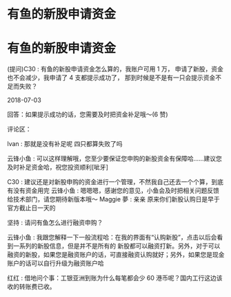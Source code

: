 # 有鱼的新股申请资金

# 有鱼的新股申请资金

(提问)C30 : 有鱼的新股申请资金怎么算的，我账户可用 1 万， 申请了新股，资金也不会减少，我申请了 4 支都提示成功了， 那到时候是不是有一只会提示资金不足而失败？

2018-07-03

回答：如果提示成功的话，您需要及时把资金补足哦～(6 赞)

评论区：

lvan : 那就是没有补足呢 四只都算失败了吗

云锋小鱼 : 可以这样理解哦，您至少要保证您申购的新股资金有保障哈……建议您及时补足资金哈，祝您投资顺利[呲牙]

C30 : 建议还是对新股申购的资金进行一个管理，不然我自己还去一个个算，到底有没有资金用完 云锋小鱼 : 嗯嗯嗯，感谢您的意见，小鱼会及时把相关问题反馈给技术部门，请您期待新版本哦～ Maggie 夢 : 亲亲 原来你们新股认购日是早于官方截止日一天的

坚持 : 请问有鱼怎么进行融资申购？

云锋小鱼 : 我跟您解释一下一般流程哈：在我的界面有“认购新股”，点击以后会看到一系列的新股信息，但是并不是所有的 新股都可以融资打新。另外，对于可以融资的新股，如果您是融资账户的话，可直接融资认购就好；另外，如果您是现金 账户的话可以自行升级为融资账户哈

红红 : 借地问个事：工银亚洲到账为什么每笔都会少 60 港币呢？国内工行这边该收的转账费已收。